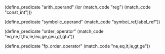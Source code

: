 (define_predicate "arith_operand"
  (ior (match_code "reg")
       (match_code "const_int")))

(define_predicate "symbolic_operand"
  (match_code "symbol_ref,label_ref"))

(define_predicate "order_operator"
  (match_code "eq,ne,lt,ltu,le,leu,ge,geu,gt,gtu"))

(define_predicate "fp_order_operator"
  (match_code "ne,eq,lt,le,gt,ge"))
